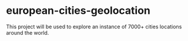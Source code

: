 # european-cities-geolocation
This project will be used to explore an instance of 7000+ cities locations around the world. 
